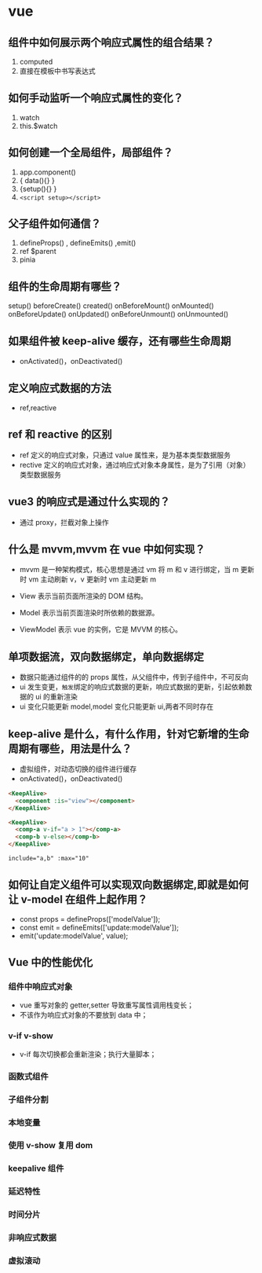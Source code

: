 # vue

## 组件中如何展示两个响应式属性的组合结果？

1. computed
2. 直接在模板中书写表达式

## 如何手动监听一个响应式属性的变化？

1. watch
2. this.$watch

## 如何创建一个全局组件，局部组件？

1. app.component()
2. { data(){} }
3. {setup(){} }
4. `<script setup></script>`

## 父子组件如何通信？

1. defineProps() , defineEmits() ,emit()
2. ref $parent
3. pinia

## 组件的生命周期有哪些？

setup()
beforeCreate()
created()
onBeforeMount()
onMounted()
onBeforeUpdate()
onUpdated()
onBeforeUnmount()
onUnmounted()

## 如果组件被 keep-alive 缓存，还有哪些生命周期

- onActivated()，onDeactivated()

## 定义响应式数据的方法

- ref,reactive

## ref 和 reactive 的区别

- ref 定义的响应式对象，只通过 value 属性来，是为基本类型数据服务
- rective 定义的响应式对象，通过响应式对象本身属性，是为了引用（对象）类型数据服务

## vue3 的响应式是通过什么实现的？

- 通过 proxy，拦截对象上操作

## 什么是 mvvm,mvvm 在 vue 中如何实现？

- mvvm 是一种架构模式，核心思想是通过 vm 将 m 和 v 进行绑定，当 m 更新时 vm 主动刷新 v，v 更新时 vm 主动更新 m

- View 表示当前页面所渲染的 DOM 结构。
- Model 表示当前页面渲染时所依赖的数据源。
- ViewModel 表示 vue 的实例，它是 MVVM 的核心。

## 单项数据流，双向数据绑定，单向数据绑定

- 数据只能通过组件的的 props 属性，从父组件中，传到子组件中，不可反向
- ui 发生变更，`触发`绑定的响应式数据的更新，响应式数据的更新，引起依赖数据的 ui 的重新渲染
- ui 变化只能更新 model,model 变化只能更新 ui,两者不同时存在

## keep-alive 是什么，有什么作用，针对它新增的生命周期有哪些，用法是什么？

- 虚拟组件，对动态切换的组件进行缓存
- onActivated()，onDeactivated()

```html
<KeepAlive>
  <component :is="view"></component>
</KeepAlive>

<KeepAlive>
  <comp-a v-if="a > 1"></comp-a>
  <comp-b v-else></comp-b>
</KeepAlive>

include="a,b" :max="10"
```

## 如何让自定义组件可以实现双向数据绑定,即就是如何让 v-model 在组件上起作用？

- const props = defineProps(['modelValue']);
- const emit = defineEmits(['update:modelValue']);
- emit('update:modelValue', value);

## Vue 中的性能优化

### 组件中响应式对象

- vue 重写对象的 getter,setter 导致重写属性调用栈变长；
- 不该作为响应式对象的不要放到 data 中；

### v-if v-show

- v-if 每次切换都会重新渲染；执行大量脚本；

### 函数式组件

### 子组件分割

### 本地变量

### 使用 v-show 复用 dom

### keepalive 组件

### 延迟特性

### 时间分片

### 非响应式数据

### 虚拟滚动
